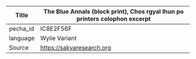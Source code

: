 |Title | The Blue Annals (block print), Chos rgyal lhun po printers colophon excerpt 
| --- | --- 
|pecha_id | IC8E2F56F
|language | Wylie Variant
|Source | https://sakyaresearch.org